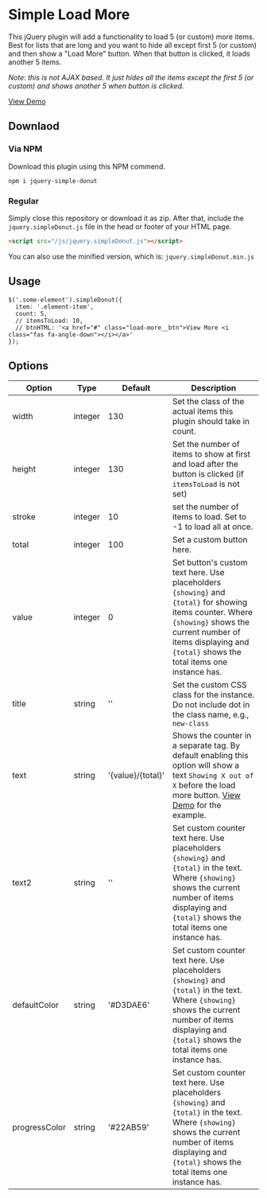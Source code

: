 # Simple Load More
This jQuery plugin will add a functionality to load 5 (or custom) more items. Best for lists that are long and you want to hide all except first 5 (or custom) and then show a "Load More" button. When that button is clicked, it loads another 5 items.

*Note: this is not AJAX based. It just hides all the items except the first 5 (or custom) and shows another 5 when button is clicked.*

<a href="https://zeshanshani.github.io/jquery-simple-donut/demos/demo.html" target="_blank">View Demo</a>

## Downlaod

### Via NPM

Download this plugin using this NPM commend.

```
npm i jquery-simple-donut
```

### Regular

Simply close this repository or download it as zip. After that, include the `jquery.simpleDonut.js` file in the head or footer of your HTML page.

``` HTML
<script src="/js/jquery.simpleDonut.js"></script>
```

You can also use the minified version, which is: `jquery.simpleDonut.min.js`

## Usage

``` JS
$('.some-element').simpleDonut({
  item: '.element-item',
  count: 5,
  // itemsToLoad: 10,
  // btnHTML: '<a href="#" class="load-more__btn">View More <i class="fas fa-angle-down"></i></a>'
});
```

## Options

| Option | Type | Default | Description |
| ------ | ---- | ------- | ----------- |
| width | integer | 130 | Set the class of the actual items this plugin should take in count. |
| height | integer | 130 | Set the number of items to show at first and load after the button is clicked (if `itemsToLoad` is not set) |
| stroke | integer | 10 | set the number of items to load. Set to -1 to load all at once. |
| total | integer | 100 | Set a custom button here. |
| value | integer | 0 | Set button's custom text here. Use placeholders `{showing}` and `{total}` for showing items counter. Where `{showing}` shows the current number of items displaying and `{total}` shows the total items one instance has. |
| title | string | '' | Set the custom CSS class for the instance. Do not include dot in the class name, e.g., `new-class`  |
| text | string | '{value}/{total}' | Shows the counter in a separate tag. By default enabling this option will show a text `Showing X out of X` before the load more button. <a href="https://zeshanshani.github.io/jquery-simple-donut/demos/demo.html" target="_blank">View Demo</a> for the example. |
| text2 | string | '' | Set custom counter text here. Use placeholders `{showing}` and `{total}` in the text. Where `{showing}` shows the current number of items displaying and `{total}` shows the total items one instance has. |
| defaultColor | string | '#D3DAE6' | Set custom counter text here. Use placeholders `{showing}` and `{total}` in the text. Where `{showing}` shows the current number of items displaying and `{total}` shows the total items one instance has. |
| progressColor | string | '#22AB59' | Set custom counter text here. Use placeholders `{showing}` and `{total}` in the text. Where `{showing}` shows the current number of items displaying and `{total}` shows the total items one instance has. |
